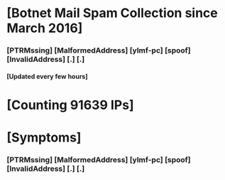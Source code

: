 # [Botnet Mail Spam Collection since March 2016]
### [PTRMssing] [MalformedAddress] [ylmf-pc] [spoof] [InvalidAddress] [.] [.]
#### [Updated every few hours]

# [Counting 91639 IPs]

# [Symptoms] 
###   [PTRMssing] [MalformedAddress] [ylmf-pc] [spoof] [InvalidAddress] [.] [.]
